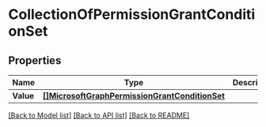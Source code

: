 # CollectionOfPermissionGrantConditionSet

## Properties

Name | Type | Description | Notes
------------ | ------------- | ------------- | -------------
**Value** | [**[]MicrosoftGraphPermissionGrantConditionSet**](microsoft.graph.permissionGrantConditionSet.md) |  | [optional] 

[[Back to Model list]](../README.md#documentation-for-models) [[Back to API list]](../README.md#documentation-for-api-endpoints) [[Back to README]](../README.md)


